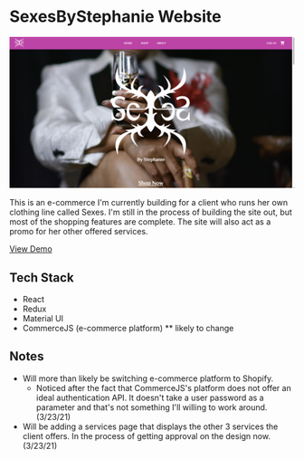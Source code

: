 # SexesByStephanie Website

![homepage screenshot](/src/assets/website-screenshot.png)

This is an e-commerce I'm currently building for a client who runs her own clothing line called Sexes. I'm still in the process of building the site out, but most of the shopping features are complete. The site will also act as a promo for her other offered services.

[View Demo ](https://sexesbystephanie.netlify.app/)

## Tech Stack

- React
- Redux
- Material UI
- CommerceJS (e-commerce platform) \*\* likely to change

## Notes

- Will more than likely be switching e-commerce platform to Shopify.
  - Noticed after the fact that CommerceJS's platform does not offer an ideal authentication API. It doesn't take a user password as a parameter and that's not something I'll willing to work around. (3/23/21)
- Will be adding a services page that displays the other 3 services the client offers. In the process of getting approval on the design now. (3/23/21)
